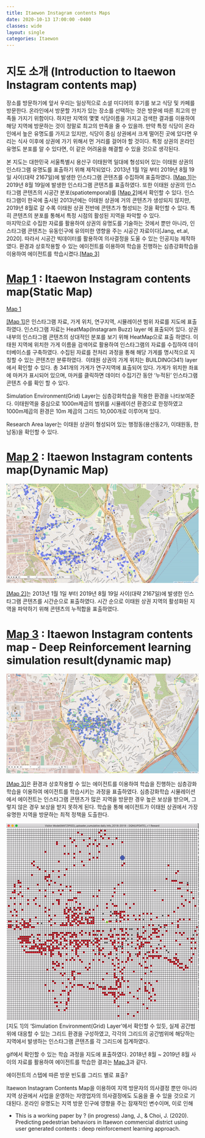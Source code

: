 ```yaml
---
title: Itaewon Instagram contents Maps
date: 2020-10-13 17:00:00 -0400
classes: wide
layout: single
categories: Itaewon
---
```


# 지도 소개 (Introduction to Itaewon Instagram contents map)
장소를 방문하기에 앞서 우리는 일상적으로 소셜 미디어의 후기를 보고 식당 및 카페를 방문한다. 온라인에서 방문할 가치가 있는 장소를 선택하는 것은 방문에 따른 최고의 만족들 가지기 위함이다. 하지만 지역의 몇몇 식당이름을 가지고 검색한 결과를 이용하여 해당 지역에 방문하는 것이 정말로 최고의 만족을 줄 수 있을까. 만약 특정 식당이 온라인에서 높은 유명도를 가지고 있지만, 식당이 중심 상권에서 크게 떨어진 곳에 있다면 우리는 식사 이후에 상권에 가기 위해서 먼 거리를 걸어야 할 것이다. 특정 상권의 온라인 유명도 분포를 알 수 있다면, 이 같은 어려움을 해결할 수 있을 것으로 생각된다.

본 지도는 대한민국 서울특별시 용산구 이태원역 일대에 형성되어 있는 이태원 상권의 인스타그램 유명도를 표출하기 위해 제작되었다. 2013년 1월 1일 부터 2019년 8월 19일 사이(대략 2167일)에 발생한 인스타그램 콘텐츠를 수집하여 표출하였다. [[Map 1]](https://jilijiliji.github.io/ITW_baseMap_20201011.html)는 2019년 8월 19일에 발생한 인스타그램 콘텐츠를 표출하였다.
또한 이태원 상권의 인스타그램 콘텐츠의 시공간 분포(spatiotemporal)를 [[Map 2]](https://jilijiliji.github.io/ITW_timeInstagramCummulative.html)에서 확인할 수 있다. 인스타그램이 한국에 출시된 2013년에는 이태원 상권에 거의 콘텐츠가 생성되지 않지만, 2019년 8월로 갈 수록 이태원 상권 전반에 콘텐츠가 형성되는 것을 확인할 수 있다. 특히 콘텐츠의 분포를 통해서 특정 시점의 활성된 지역을 파악할 수 있다.   
마지막으로 수집한 자료를 활용하여 상권의 유명도를 기술하는 것에서 뿐만 아니라, 인스타그램 콘텐츠는 유동인구에 유의미한 영향을 주는 시공간 자료이다[Jang, et.al, 2020]. 따라서 시공간 빅데이터를 활용하여 의사결정을 도울 수 있는 인공지능 제작하였다. 환경과 상호작용할 수 있는 에이전트를 이용하여 학습을 진행하는 심층강화학습을 이용하여 에이전트를 학습시켰다.[[Map 3]](https://jilijiliji.github.io/SimulationResult_20201012.html)


# [Map 1](https://jilijiliji.github.io/ITW_baseMap_20201011.html) : Itaewon Instagram contents map(Static Map)

[Map 1](/assets/basemapimage.jpg)

[[Map 1]](https://jilijiliji.github.io/ITW_baseMap_20201011.html)은 인스타그램 자료, 가게 위치, 연구지역, 시뮬레이션 범위 자료를 지도에 표출하였다.
인스타그램 자료는 HeatMap(Instagram Buzz) layer 에 표출되어 있다. 상권 내부의 인스타그램 콘텐츠의 상대적인 분포를 보기 위해 HeatMap으로 표출 하였다. 이태원 지역에 위치한 가게 이름을 검색어로 활용하여 인스타그램의 자료를 수집하여 데이터베이스를 구축하였다. 수집된 자료를 전처리 과정을 통해 해당 가게를 명시적으로 지칭할 수 있는 콘텐츠만 분류하였다. 
이태원 상권의 가게 위치는 BUILDING(341) layer에서 확인할 수 있다. 총 341개의 가게가 연구지역에 표출되어 있다. 가게가 위치한 좌표에 마커가 표시되어 있으며, 마커를 클릭하면 데이터 수집기간 동안 ‘누적된’ 인스타그램 콘텐츠 수를 확인 할 수 있다.

Simulation Environment(Grid) Layer는 심층강화학습을 적용한 환경을 나타보여준다. 이태원역을 중심으로  1000m제곱의 범위를 시뮬레이션 환경으로 한정하였고 1000m제곱의 환경은 10m 제곱의 그리드 10,000개로 이루어져 있다.

Research Area layer는 이태원 상권이 형성되어 있는 행정동(용산동2가, 이태원동, 한남동)을 확인할 수 있다.

# [Map 2](https://jilijiliji.github.io/ITW_timeInstagramCummulative.html) : Itaewon Instagram contents map(Dynamic Map)

![Map 2](/assets/map2Example.gif)

[[Map 2]](https://jilijiliji.github.io/ITW_timeInstagramCummulative.html)는 2013년 1월 1일 부터 2019년 8월 19일 사이(대략 2167일)에 발생한 인스타그램 콘텐츠를 시간순으로 표출하였다. 시간 순으로 이태원 상권 지역의 활성화된 지역을 파악하기 위해 콘텐츠의 누적합을 표출하였다. 

# [Map 3](https://jilijiliji.github.io/SimulationResult_20201012.html) : Itaewon Instagram contents map - Deep Reinforcement learning simulation result(dynamic map)

![Map 3](/assets/simulationResult.gif)

[[Map 3]](https://jilijiliji.github.io/SimulationResult_20201012.html)은 환경과 상호작용할 수 있는 에이전트를 이용하여 학습을 진행하는 심층강화학습을 이용하여 에이전트를 학습시키는 과정을 표출하였다. 심층강화학습 시뮬레이션에서 에이전트는 인스타그램 콘텐츠가 많은 지역을 방문한 경우 높은 보상을 받으며, 그렇지 않은 경우 보상을 받지 못하게 된다. 학습을 통해 에이전트가 이태원 상권에서 가장 유명한 지역을 방문하는 최적 정책을 도출한다. 

![Grid Environment](/assets/gridSimulation.gif)
[지도 1]의 ‘Simulation Environment(Grid) Layer’에서 확인할 수 있듯, 실제 공간범위에 대응할 수 있는 그리드 환경을 구성하였고, 각각의 그리드의 공간범위에 해당하는 지역에서 발생하는 인스타그램 콘텐츠를 각 그리드에 집계하였다.

gif에서 확인할 수 있는 학습 과정을 지도에 표출하였다. 2018년 8월 ~ 2019년 8월 사이의 자료를 활용하여 에이전트를 학습한 결과는 [Map 3](https://jilijiliji.github.io/SimulationResult_20201012.html)과 같다.

에이전트의 스텝에 따른 방문 빈도를 그리드 별로 표출?

Itaewon Instagram Contents Map을 이용하여 
지역 방문자의 의사결정 뿐만 아니라 지역 상권에서 사업을 운영하는 자영업자의 의사결정에도 도움을 줄 수 있을 것으로 기대된다. 
온라인 유명도는 지역 방문 인구에 영향을 주는 잠재적인 변수이며, 이로 인해 

* This is a working paper by ?
(in progress) Jang, J., & Choi, J. (2020). Predicting pedestrian behaviors in Itaewon commercial district using user generated contents : deep reinforcement learning approach.
